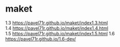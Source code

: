 # maket
1.3
https://pavel71r.github.io/maket/index1.3.html <br>
1.4
https://pavel71r.github.io/maket/index1.4.html <br>
1.5
https://pavel71r.github.io/maket/index1.5.html
1.6
https://pavel71r.github.io/1.6-dev/
